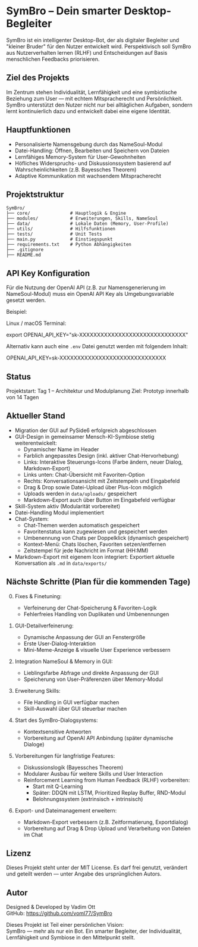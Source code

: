 # SymBro – Dein smarter Desktop-Begleiter

SymBro ist ein intelligenter Desktop-Bot, der als digitaler Begleiter und "kleiner Bruder" für den Nutzer entwickelt wird. Perspektivisch soll SymBro aus Nutzerverhalten lernen (RLHF) und Entscheidungen auf Basis menschlichen Feedbacks priorisieren.

## Ziel des Projekts
Im Zentrum stehen Individualität, Lernfähigkeit und eine symbiotische Beziehung zum User — mit echtem Mitspracherecht und Persönlichkeit. SymBro unterstützt den Nutzer nicht nur bei alltäglichen Aufgaben, sondern lernt kontinuierlich dazu und entwickelt dabei eine eigene Identität.

## Hauptfunktionen
- Personalisierte Namensgebung durch das NameSoul-Modul
- Datei-Handling: Öffnen, Bearbeiten und Speichern von Dateien
- Lernfähiges Memory-System für User-Gewohnheiten
- Höfliches Widerspruchs- und Diskussionssystem basierend auf Wahrscheinlichkeiten (z.B. Bayessches Theorem)
- Adaptive Kommunikation mit wachsendem Mitspracherecht

## Projektstruktur

```
SymBro/
├── core/               # Hauptlogik & Engine
├── modules/            # Erweiterungen, Skills, NameSoul
├── data/               # Lokale Daten (Memory, User-Profile)
├── utils/              # Hilfsfunktionen
├── tests/              # Unit Tests
├── main.py             # Einstiegspunkt
├── requirements.txt    # Python Abhängigkeiten
├── .gitignore
├── README.md
```

## API Key Konfiguration

Für die Nutzung der OpenAI API (z.B. zur Namensgenerierung im NameSoul-Modul) muss ein OpenAI API Key als Umgebungsvariable gesetzt werden.

Beispiel:

Linux / macOS Terminal:

export OPENAI_API_KEY="sk-XXXXXXXXXXXXXXXXXXXXXXXXXXXXXX"

Alternativ kann auch eine `.env` Datei genutzt werden mit folgendem Inhalt:

OPENAI_API_KEY=sk-XXXXXXXXXXXXXXXXXXXXXXXXXXXXXX

## Status
Projektstart: Tag 1 – Architektur und Modulplanung
Ziel: Prototyp innerhalb von 14 Tagen

## Aktueller Stand

- Migration der GUI auf PySide6 erfolgreich abgeschlossen
- GUI-Design in gemeinsamer Mensch-KI-Symbiose stetig weiterentwickelt:
  - Dynamischer Name im Header
  - Farblich angepasstes Design (inkl. aktiver Chat-Hervorhebung)
  - Links: Interaktive Steuerungs-Icons (Farbe ändern, neuer Dialog, Markdown-Export)
  - Links unten: Chat-Übersicht mit Favoriten-Option
  - Rechts: Konversationsansicht mit Zeitstempeln und Eingabefeld
  - Drag & Drop sowie Datei-Upload über Plus-Icon möglich
  - Uploads werden in `data/uploads/` gespeichert
  - Markdown-Export auch über Button im Eingabefeld verfügbar
- Skill-System aktiv (Modularität vorbereitet)
- Datei-Handling Modul implementiert
- Chat-System:
  - Chat-Themen werden automatisch gespeichert
  - Favoritenstatus kann zugewiesen und gespeichert werden
  - Umbenennung von Chats per Doppelklick (dynamisch gespeichert)
  - Kontext-Menü: Chats löschen, Favoriten setzen/entfernen
  - Zeitstempel für jede Nachricht im Format (HH:MM)
- Markdown-Export mit eigenem Icon integriert: Exportiert aktuelle Konversation als `.md` in `data/exports/`

## Nächste Schritte (Plan für die kommenden Tage)

0. Fixes & Finetuning:
   - Verfeinerung der Chat-Speicherung & Favoriten-Logik
   - Fehlerfreies Handling von Duplikaten und Umbenennungen

1. GUI-Detailverfeinerung:
   - Dynamische Anpassung der GUI an Fenstergröße
   - Erste User-Dialog-Interaktion
   - Mini-Meme-Anzeige & visuelle User Experience verbessern

2. Integration NameSoul & Memory in GUI:
   - Lieblingsfarbe Abfrage und direkte Anpassung der GUI
   - Speicherung von User-Präferenzen über Memory-Modul

3. Erweiterung Skills:
   - File Handling in GUI verfügbar machen
   - Skill-Auswahl über GUI steuerbar machen

4. Start des SymBro-Dialogsystems:
   - Kontextsensitive Antworten
   - Vorbereitung auf OpenAI API Anbindung (später dynamische Dialoge)

5. Vorbereitungen für langfristige Features:
   - Diskussionslogik (Bayessches Theorem)
   - Modularer Ausbau für weitere Skills und User Interaction
   - Reinforcement Learning from Human Feedback (RLHF) vorbereiten:
     - Start mit Q-Learning
     - Später: DDQN mit LSTM, Prioritized Replay Buffer, RND-Modul
     - Belohnungssystem (extrinsisch + intrinsisch)

6. Export- und Dateimanagement erweitern:
   - Markdown-Export verbessern (z.B. Zeitformatierung, Exportdialog)
   - Vorbereitung auf Drag & Drop Upload und Verarbeitung von Dateien im Chat

## Lizenz

Dieses Projekt steht unter der MIT License. Es darf frei genutzt, verändert und geteilt werden — unter Angabe des ursprünglichen Autors.

## Autor

Designed & Developed by Vadim Ott  
GitHub: https://github.com/voml77/SymBro  

Dieses Projekt ist Teil einer persönlichen Vision:  
SymBro — mehr als nur ein Bot. Ein smarter Begleiter, der Individualität, Lernfähigkeit und Symbiose in den Mittelpunkt stellt.
